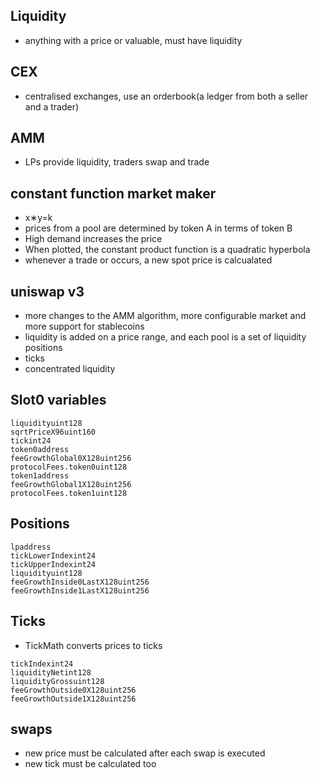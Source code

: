 ## Liquidity

- anything with a price or valuable, must have liquidity

## CEX

- centralised exchanges, use an orderbook(a ledger from both a seller and a trader)

## AMM

- LPs provide liquidity, traders swap and trade

## constant function market maker

- x∗y=k
- prices from a pool are determined by token A in terms of token B
- High demand increases the price
- When plotted, the constant product function is a quadratic hyperbola
- whenever a trade or occurs, a new spot price is calcualated

## uniswap v3

- more changes to the AMM algorithm, more configurable market and more support for stablecoins
- liquidity is added on a price range, and each pool is a set of liquidity positions
- ticks
- concentrated liquidity

## Slot0 variables

```
liquidityuint128
sqrtPriceX96uint160
tickint24
token0address
feeGrowthGlobal0X128uint256
protocolFees.token0uint128
token1address
feeGrowthGlobal1X128uint256
protocolFees.token1uint128
```

## Positions

```
lpaddress
tickLowerIndexint24
tickUpperIndexint24
liquidityuint128
feeGrowthInside0LastX128uint256
feeGrowthInside1LastX128uint256
```

## Ticks

- TickMath converts prices to ticks

```
tickIndexint24
liquidityNetint128
liquidityGrossuint128
feeGrowthOutside0X128uint256
feeGrowthOutside1X128uint256
```

## swaps

- new price must be calculated after each swap is executed
- new tick must be calculated too

